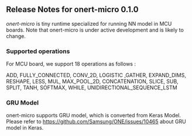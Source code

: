 ## Release Notes for onert-micro 0.1.0

_onert-micro_ is tiny runtime specialized for running NN model in MCU boards. Note that onert-micro is under active development and is likely to change.

### Supported operations

For MCU board, we support 18 operations as follows : 

   ADD, FULLY_CONNECTED, CONV_2D, LOGISTIC ,GATHER, EXPAND_DIMS, RESHAPE, LESS, MUL, MAX_POOL_2D, CONCATENATION, SLICE, SUB, SPLIT, TANH, SOFTMAX, WHILE, UNIDIRECTIONAL_SEQUENCE_LSTM  

### GRU Model 

onert-micro supports GRU model, which is converted from Keras Model. Please refer to https://github.com/Samsung/ONE/issues/10465 about GRU model in Keras. 
